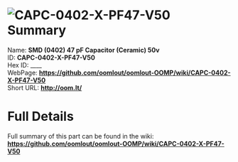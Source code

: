 
![CAPC-0402-X-PF47-V50](https://github.com/oomlout/oomlout-OOMP/blob/master/parts/CAPC-0402-X-PF47-V50/CAPC-0402-X-PF47-V50_420.jpg)   
Summary
=================
  
Name: __SMD (0402) 47 pF Capacitor (Ceramic) 50v__    
ID: __CAPC-0402-X-PF47-V50__   
Hex ID: ____   
WebPage: __https://github.com/oomlout/oomlout-OOMP/wiki/CAPC-0402-X-PF47-V50__   
Short URL: __http://oom.lt/__   

Full Details
==========================
Full summary of this part can be found in the wiki:   
__https://github.com/oomlout/oomlout-OOMP/wiki/CAPC-0402-X-PF47-V50__    

